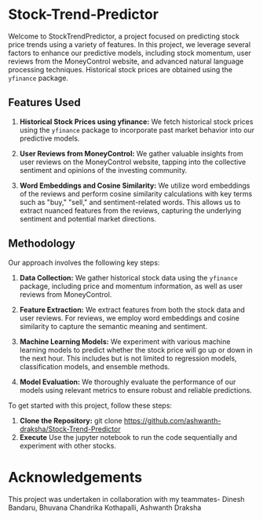 # Stock-Trend-Predictor

Welcome to StockTrendPredictor, a project focused on predicting stock price trends using a variety of features. In this project, we leverage several factors to enhance our predictive models, including stock momentum, user reviews from the MoneyControl website, and advanced natural language processing techniques. Historical stock prices are obtained using the `yfinance` package.

## Features Used

1. **Historical Stock Prices using yfinance:**
   We fetch historical stock prices using the `yfinance` package to incorporate past market behavior into our predictive models.

2. **User Reviews from MoneyControl:**
   We gather valuable insights from user reviews on the MoneyControl website, tapping into the collective sentiment and opinions of the investing community.

3. **Word Embeddings and Cosine Similarity:**
   We utilize word embeddings of the reviews and perform cosine similarity calculations with key terms such as "buy," "sell," and sentiment-related words. This allows us to extract nuanced features from the reviews, capturing the underlying sentiment and potential market directions.

## Methodology

Our approach involves the following key steps:

1. **Data Collection:**
   We gather historical stock data using the `yfinance` package, including price and momentum information, as well as user reviews from MoneyControl.

2. **Feature Extraction:**
   We extract features from both the stock data and user reviews. For reviews, we employ word embeddings and cosine similarity to capture the semantic meaning and sentiment.

3. **Machine Learning Models:**
   We experiment with various machine learning models to predict whether the stock price will go up or down in the next hour. This includes but is not limited to regression models, classification models, and ensemble methods.

4. **Model Evaluation:**
   We thoroughly evaluate the performance of our models using relevant metrics to ensure robust and reliable predictions.

To get started with this project, follow these steps:

1. **Clone the Repository:** git clone https://github.com/ashwanth-draksha/Stock-Trend-Predictor
2. **Execute** Use the jupyter notebook to run the code sequentially and experiment with other stocks.

# Acknowledgements

This project was undertaken in collaboration with my teammates- Dinesh Bandaru, Bhuvana Chandrika Kothapalli, Ashwanth Draksha
